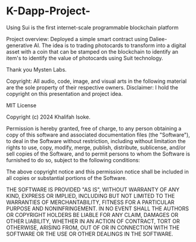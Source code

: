 # K-Dapp-Project-
Using Sui is the first internet-scale programmable blockchain platform

Project overview:
Deployed a simple smart contract using Daliee- generative AI. The idea is to trading photocards to transform into a digital asset with a coin that can be stamped on the blockchain to identify an item's to identify the value of photocards using Suit technology.

Thank you Mysten Labs. 


Copyright: 
All audio, code, image, and visual arts in the following material are the sole property of their respective owners.
Disclaimer: I hold the copyright on this presentation and project idea. 

MIT License

Copyright (c) 2024 Khalifah Isoke. 

Permission is hereby granted, free of charge, to any person obtaining a copy
of this software and associated documentation files (the "Software"), to deal
in the Software without restriction, including without limitation the rights
to use, copy, modify, merge, publish, distribute, sublicense, and/or sell
copies of the Software, and to permit persons to whom the Software is
furnished to do so, subject to the following conditions:

The above copyright notice and this permission notice shall be included in all
copies or substantial portions of the Software.

THE SOFTWARE IS PROVIDED "AS IS", WITHOUT WARRANTY OF ANY KIND, EXPRESS OR
IMPLIED, INCLUDING BUT NOT LIMITED TO THE WARRANTIES OF MERCHANTABILITY,
FITNESS FOR A PARTICULAR PURPOSE AND NONINFRINGEMENT. IN NO EVENT SHALL THE
AUTHORS OR COPYRIGHT HOLDERS BE LIABLE FOR ANY CLAIM, DAMAGES OR OTHER
LIABILITY, WHETHER IN AN ACTION OF CONTRACT, TORT OR OTHERWISE, ARISING FROM,
OUT OF OR IN CONNECTION WITH THE SOFTWARE OR THE USE OR OTHER DEALINGS IN THE
SOFTWARE.
